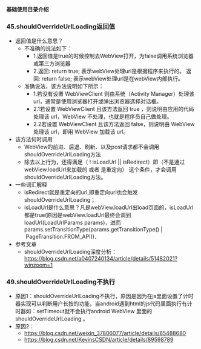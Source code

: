 #### 基础使用目录介绍








### 45.shouldOverrideUrlLoading返回值
- 返回值是什么意思？
     * 不准确的说法如下：
         * 1.返回值是true的时候控制去WebView打开，为false调用系统浏览器或第三方浏览器
         * 2.返回: return true; 表示webView处理url是根据程序来执行的。 返回: return false; 表示webView处理url是在webView内部执行。
     * 准确说法，该方法说明如下所示：
        * 1.若没有设置 WebViewClient 则由系统（Activity Manager）处理该 url，通常是使用浏览器打开或弹出浏览器选择对话框。
        * 2.1若设置 WebViewClient 且该方法返回 true ，则说明由应用的代码处理该 url，WebView 不处理，也就是程序员自己做处理。
        * 2.2若设置 WebViewClient 且该方法返回 false，则说明由 WebView 处理该 url，即用 WebView 加载该 url。
- 该方法何时调用
    - WebView的前进、后退、刷新、以及post请求都不会调用shouldOverrideUrlLoading方法
    - 除去以上行为，还得满足（ ! isLoadUrl || isRedirect）即（不是通过webView.loadUrl来加载的 或者 是重定向） 这个条件，才会调用shouldOverrideUrlLoading方法。
- 一些词汇解释
    - isRedirect就是重定向的url,即重定向url也会触发shouldOverrideUrlLoading；
    - isLoadUrl是什么意思？凡是webView.loadUrl出load页面的，isLoadUrl都是true(原因是webView.loadUrl最终会调到loadUrl(LoadUrlParams params)，进而params.setTransitionType(params.getTransitionType() | PageTransition.FROM_API))．
- 参考文章
    - shouldOverrideUrlLoading深度分析：https://blog.csdn.net/a0407240134/article/details/51482021?winzoom=1




### 49.shouldOverrideUrlLoading不执行
- 原因1：shouldOverrideUrlLoading不执行，原因是因为在js里面设置了计时器实现可以判断用户长按的功能，当android遇到html的js代码里面执行有计时器如：setTimeout就不会执行android WebView 里面的 shouldOverrideUrlLoading 。
- 原因2：
    - https://blog.csdn.net/weixin_37806077/article/details/85488680
    - https://blog.csdn.net/KevinsCSDN/article/details/89598789






